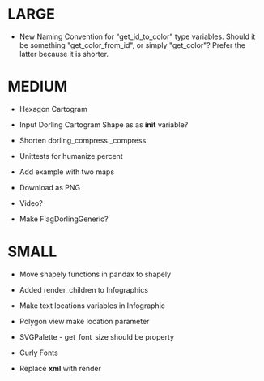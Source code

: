 # LARGE

* New Naming Convention for "get_id_to_color" type variables. Should it be something "get_color_from_id", or simply "get_color"? Prefer the latter because it is shorter.


# MEDIUM

* Hexagon Cartogram
* Input Dorling Cartogram Shape as as __init__ variable?
* Shorten dorling_compress._compress
* Unittests for humanize.percent
* Add example with two maps

* Download as PNG
* Video?
* Make FlagDorlingGeneric?

# SMALL

* Move shapely functions in pandax to shapely
* Added render_children to Infographics
* Make text locations variables in Infographic
* Polygon view make location parameter
* SVGPalette - get_font_size should be property

* Curly Fonts
* Replace __xml__ with render
